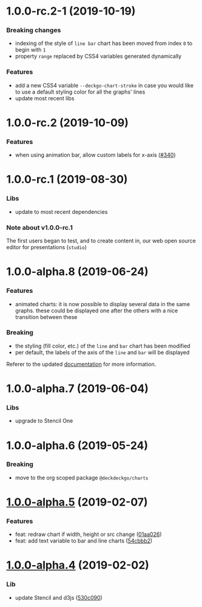 <a name="1.0.0-rc.3"></a>
# 1.0.0-rc.2-1 (2019-10-19)

### Breaking changes

* indexing of the style of `line bar` chart has been moved from index `0` to begin with `1`
* property `range` replaced by CSS4 variables generated dynamically 

### Features

* add a new CSS4 variable `--deckgo-chart-stroke` in case you would like to use a default styling color for all the graphs' lines
* update most recent libs

<a name="1.0.0-rc.2"></a>
# 1.0.0-rc.2 (2019-10-09)

### Features

* when using animation bar, allow custom labels for x-axis ([#340](https://github.com/deckgo/deckdeckgo/issues/340))

<a name="1.0.0-rc.1"></a>
# 1.0.0-rc.1 (2019-08-30)

### Libs

* update to most recent dependencies

### Note about v1.0.0-rc.1

The first users began to test, and to create content in, our web open source editor for presentations (`studio`) 

<a name="1.0.0-alpha.8"></a>
# 1.0.0-alpha.8 (2019-06-24)

### Features

* animated charts: it is now possible to display several data in the same graphs. these could be displayed one after the others with a nice transition between these

### Breaking

* the styling (fill color, etc.) of the `line` and `bar` chart has been modified
* per default, the labels of the axis of the  `line` and `bar` will be displayed

Referer to the updated [documentation](https://docs.deckdeckgo.com) for more information.

<a name="1.0.0-alpha.7"></a>
# 1.0.0-alpha.7 (2019-06-04)

### Libs

* upgrade to Stencil One

<a name="1.0.0-alpha.6"></a>
# 1.0.0-alpha.6 (2019-05-24)

### Breaking

* move to the org scoped package `@deckdeckgo/charts`

<a name="1.0.0-alpha.5"></a>
# [1.0.0-alpha.5](https://github.com/fluster/deckdeckgo-charts/compare/v1.0.0-alpha.4...v1.0.0-alpha.5) (2019-02-07)

### Features

* feat: redraw chart if width, height or src change ([01aa026](https://github.com/deckgo/deckdeckgo-charts/commit/01aa026f0ab746684abf1e9e83b975ea15eaaef1))
* feat: add text variable to bar and line charts ([54cbbb2](https://github.com/deckgo/deckdeckgo-charts/commit/54cbbb2a11a4873e9462b48dd41d0fb6985d5ef5))

<a name="1.0.0-alpha.4"></a>
# [1.0.0-alpha.4](https://github.com/fluster/deckdeckgo-charts/compare/v1.0.0-alpha.3...v1.0.0-alpha.4) (2019-02-02)

### Lib

* update Stencil and d3js ([530c090](https://github.com/deckgo/deckdeckgo-charts/commit/530c090eb85862576758c31886c9d38d1c2c98df))
